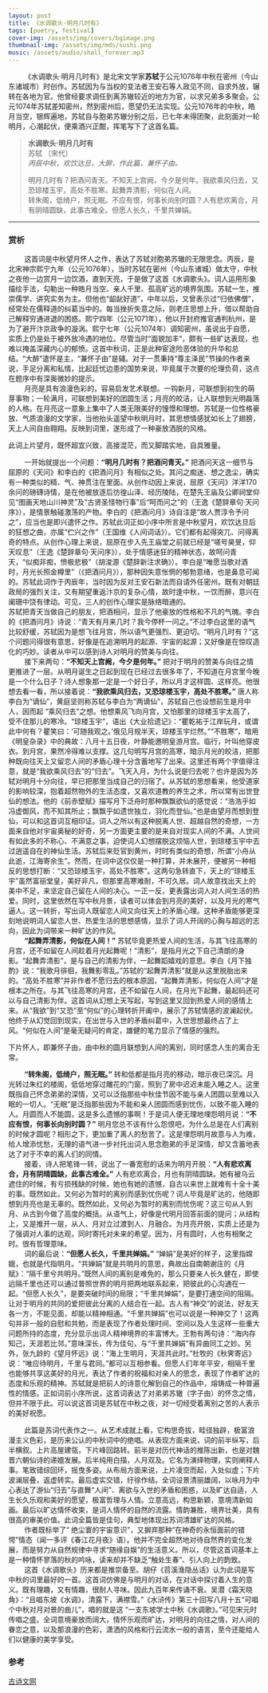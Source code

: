 ```yaml
---
layout: post
title: 《水调歌头·明月几时有》
tags: [poetry, festival]
cover-img: /assets/img/covers/bgimage.png
thumbnail-img: /assets/img/mds/sushi.png
music: /assets/audio/shall_forever.mp3
---
```


&emsp; &emsp;《水调歌头·明月几时有》是北宋文学家**苏轼**于公元1076年中秋在密州（今山东诸城市）时创作。苏轼因为与当权的变法者王安石等人政见不同，自求外放，辗转在各地为官。他曾经要求调任到离苏辙较近的地方为官，以求兄弟多多聚会。公元1074年苏轼差知密州，然到密州后，愿望仍无法实现。公元1076年的中秋，皓月当空，银辉遍地，苏轼自与胞弟苏辙分别之后，已七年未得团聚，此刻面对一轮明月，心潮起伏，便乘酒兴正酣，挥笔写下了这首名篇。

>**水调歌头·明月几时有**  
>苏轼 〔宋代〕  
>*丙辰中秋，欢饮达旦，大醉，作此篇，兼怀子由。*  
>
>明月几时有？把酒问青天。不知天上宫阙，今夕是何年。我欲乘风归去，又恐琼楼玉宇，高处不胜寒。起舞弄清影，何似在人间。  
>转朱阁，低绮户，照无眠。不应有恨，何事长向别时圆？人有悲欢离合，月有阴晴圆缺，此事古难全。但愿人长久，千里共婵娟。

---

### 赏析

&emsp; &emsp;这首词是中秋望月怀人之作，表达了苏轼对胞弟苏辙的无限思念。丙辰，是北宋神宗熙宁九年（公元1076年），当时苏轼在密州（今山东诸城）做太守，中秋之夜他一边赏月一边饮酒，直到天亮，于是做了这首《水调歌头》。词人运用形象描绘手法，勾勒出一种皓月当空、亲人千里、孤高旷远的境界氛围。苏轼一生，推崇儒学、讲究实务为主。但他也“龆龀好道”，中年以后，又曾表示过“归依佛僧”，经常处在儒释道的纠葛当中的。每当挫折失意之际，则老庄思想上升，借以帮助自己解释穷通进退的困惑。熙宁四年（公元1071年），他以开封府推官通判杭州，是为了避开汴京政争的漩涡。熙宁七年（公元1074年）调知密州，虽说出于自愿，实质上仍是处于被外放冷遇的地位。尽管当时“面貌加丰”，颇有一些旷达表现，也难以掩盖深藏内心的郁愤。这首中秋词，正是此种宦途险恶体验的升华和总结。“大醉”遣怀是主，“兼怀子由”是辅。对于一贯秉持“尊主泽民”节操的作者来说，手足分离和私情，比起廷忧边患的国势来说，毕竟属于次要的伦理负荷，这点在题序中有深奥微妙的提示。  
&emsp; &emsp;月亮是具有浪漫色彩的，容易启发艺术联想。一钩新月，可联想到初生的萌芽事物；一轮满月，可联想到美好的团圆生活；月亮的皎洁，让人联想到光明磊落的人格。在月亮这一意象上集中了人类无限美好的憧憬和理想。苏轼是一位性格豪放、气质浪漫的文学家，当他抬头遥望中秋明月时，其思想情感犹如长上了翅膀，天上人间自由翱翔。反映到词里，遂形成了一种豪放洒脱的风格。

此词上片望月，既怀超宜兴致，高接混茫，而又脚踏实地，自具雅量。

&emsp; &emsp;一开始就提出一个问题：**“明月几时有？把酒问青天。”** 把酒问天这一细节与屈原的《天问》和李白的《把酒问月》有相似之处。其问之痴迷、想之逸尘，确实有一种类似的精、气、神贯注在里面。从创作动因上来说，屈原《天问》洋洋170余问的磅礴诗情，是在他被放逐后彷徨山泽、经历陵陆，在楚先王庙及公卿祠堂仰见“图画天地山川神灵”及“古贤圣怪物行事”后“呵而问之”的（王逸《楚辞章句·天问序》），是情景触碰激荡的产物。李白的《把酒问月》诗自注是“故人贾淳令予问之”，应当也是即兴遣怀之作。苏轼此词正如小序中所言是中秋望月，欢饮达旦后的狂想之曲，亦属“伫兴之作”（王国维《人间词话》）。它们都有起得突兀、问得离奇的特点。从创作心理上来说，屈原在步入先王庙堂之前就已经是“嗟号昊旻，仰天叹息”（王逸《楚辞章句·天问序》），处于情感迷狂的精神状态，故呵问青天，“似痴非痴，愤极悲极”（胡浚源《楚辞新注求确》）。李白是“唯愿当歌对酒时，月光长照金樽里”（《把酒问月》），那种因失意怅惘的郁勃意绪，也是鼻息可闻的。苏轼此词作于丙辰年，当时因为反对王安石新法而自请外任密州。既有对朝廷政局的强烈关注，又有期望重返汴京的复杂心情，故时逢中秋，一饮而醉，意兴在阑珊中饶有律动。可见，三人的创作心理实是脉络暗通的。  
苏轼把青天当做自己的朋友，把酒相问，显示了他豪放的性格和不凡的气魄。李白的《把酒问月》诗说：“青天有月来几时？我今停杯一问之。”不过李白这里的语气比较舒缓，苏轼因为是想飞往月宫，所以语气更强烈、更迫切。“明月几时有？”这个问题问得很有意思，好像是在追溯明月的起源、宇宙的起源；又好像是在惊叹造化的巧妙。读者从中可以感到诗人对明月的赞美与向往。  
&emsp; &emsp;接下来两句：**“不知天上宫阙，今夕是何年。”** 把对于明月的赞美与向往之情更推进了一层。从明月诞生之日起到现在已经过去很多年了，不知道在月宫里今晚是一个什么日子？诗人想象那一定是一个好日子，所以月才这样圆、这样亮。他很想去看一看，所以接着说：**“我欲乘风归去，又恐琼楼玉宇，高处不胜寒。”** 唐人称李白为“谪仙”，黄庭坚则称苏轼与李白为“两谪仙”，苏轼自己也设想前生是月中人，因而起 “乘风归去”之想。他想乘风飞向月宫，又怕那里的琼楼玉宇太高了，受不住那儿的寒冷。“琼楼玉宇”，语出《大业拾遗记》：“瞿乾祐于江岸玩月，或谓此中何有？瞿笑曰：‘可随我观之。’俄见月规半天，琼楼玉宇烂然。”“不胜寒”，暗用《明皇杂录》中的典故：八月十五日夜，叶静能邀明皇游月宫。临行，叶叫他穿皮衣。到月宫，果然冷得难以支撑。这几句明写月宫的高寒，暗示月光的皎洁，把那种既向往天上又留恋人间的矛盾心理十分含蓄地写了出来。这里还有两个字值得注意，就是“我欲乘风归去”的“归去”。飞天入月，为什么说是归去呢？也许是因为苏轼对明月十分向往，早已把那里当成自己的归宿了。从苏轼的思想看来，他受道家的影响较深，抱着超然物外的生活态度，又喜欢道教的养生之术，所以常有出世登仙的想法。他的《前赤壁赋》描写月下泛舟时那种飘飘欲仙的感觉说：“浩浩乎如冯虚御风，而不知其所止；飘飘乎如遗世独立，羽化而登仙。”也是由望月而想到登仙，可以和这首词互相印证。词人之所以有这种脱离人世、超越自然的奇想，一方面来自他对宇宙奥秘的好奇，另一方面更主要的是来自对现实人间的不满。人世间有如此多的不称心、不满意之事，迫使词人幻想摆脱这烦恼人世，到琼楼玉宇中去过逍遥自在的神仙生活。苏轼后来贬官到黄州，时时有类似的奇想，所谓“小舟从此逝，江海寄余生”。然而，在词中这仅仅是一种打算，并未展开，便被另一种相反的思想打断：“又恐琼楼玉宇，高处不胜寒”。这两句急转直下，天上的“琼楼玉宇”虽然富丽堂皇，美好非凡，但那里高寒难耐，不可久居。词人故意找出天上的美中不足，来坚定自己留在人间的决心。一正一反，更表露出词人对人间生活的热爱。同时，这里依然在写中秋月景，读者可以体会到月亮的美好，以及月光的寒气逼人。这一转折，写出词人既留恋人间又向往天上的矛盾心理。这种矛盾能够更深刻地说明词人留恋人世、热爱生活的思想感情，显示了词人开阔的心胸与超远的志向，因此为词带来一种旷达的作风。  
&emsp; &emsp;**“起舞弄清影，何似在人间！”** 苏轼毕竟更热爱人间的生活，与其飞往高寒的月宫，还不如留在人间趁着月光起舞呢！“清影”，是指月光之下自己清朗的身影。“起舞弄清影”，是与自己的清影为伴，一起舞蹈嬉戏的意思。李白《月下独酌》说：“我歌月徘徊，我舞影零乱。”苏轼的“起舞弄清影”就是从这里脱胎出来的。“高处不胜寒”并非作者不愿归去的根本原因，“起舞弄清影，何似在人间”才是根本之所在。与其飞往高寒的月宫，还不如留在人间，在月光下起舞，最起码还可以与自己清影为伴。这首词从幻想上天写起，写到这里又回到热爱人间的感情上来。从“我欲”到“又恐”至“何似”的心理转折开阖中，展示了苏轼情感的波澜起伏。他终于从幻觉回到现实，在出世与入世的矛盾纠葛中，入世思想最终占了上风。“何似在人间”是毫无疑问的肯定，雄健的笔力显示了情感的强烈。

下片怀人，即兼怀子由，由中秋的圆月联想到人间的离别，同时感念人生的离合无常。

&emsp; &emsp;**“转朱阁，低绮户，照无眠。”** 转和低都是指月亮的移动，暗示夜已深沉。月光转过朱红的楼阁，低低地穿过雕花的门窗，照到了房中迟迟未能入睡之人。这里既指自己怀念弟弟的深情，又可以泛指那些中秋佳节因不能与亲人团圆以至难以入眠的一切人。“无眠”是泛指那些因为不能和亲人团圆而感到忧伤，以致不能入睡的人。月圆而人不能圆，这是多么遗憾的事啊！于是词人便无理地埋怨明月说：**“不应有恨，何事长向别时圆？”** 明月您总不该有什么怨恨吧，为什么总是在人们离别的时候才圆呢？相形之下，更加重了离人的愁苦了。这是埋怨明月故意与人为难，给人增添忧愁，无理的语气进一步衬托出词人思念胞弟的手足深情，却又含蓄地表达了对于不幸的离人们的同情。  
&emsp; &emsp;接着，诗人把笔锋一转，说出了一番宽慰的话来为明月开脱：**“人有悲欢离合，月有阴晴圆缺，此事古难全。”** 人有悲欢离合，月也有阴晴圆缺。她有被乌云遮住的时候，有亏损残缺的时候，她也有她的遗憾，自古以来世上就难有十全十美的事。既然如此，又何必为暂时的离别而感到忧伤呢？词人毕竟是旷达的，他随即想到月亮也是无辜的。既然如此，又何必为暂时的离别而忧伤呢？这三句从人到月、从古到今做了高度的概括。从语气上，好像是代明月回答前面的提问；从结构上，又是推开一层，从人、月对立过渡到人、月融合。为月亮开脱，实质上还是为了强调对人事的达观，同时寄托对未来的希望。因为，月有圆时，人也有相聚之时。很有哲理意味。  
&emsp; &emsp;词的最后说：**“但愿人长久，千里共婵娟。”** “婵娟”是美好的样子，这里指嫦娥，也就是代指明月。“共婵娟”就是共明月的意思，典故出自南朝谢庄的《月赋》：“隔千里兮共明月。”既然人间的离别是难免的，那么只要亲人长久健在，即使远隔千里也还可以通过普照世界的明月把两地联系起来，把彼此的心沟通在一起。“但愿人长久”，是要突破时间的局限；“千里共婵娟”，是要打通空间的阻隔。让对于明月的共同的爱把彼此分离的人结合在一起。古人有“神交”的说法，好友天各一方，不能见面，却能以精神相通。“千里共婵娟”也可以说是一种神交了！这两句并非一般的自慰和共勉，而是表现了作者处理时间、空间以及人生这样一些重大问题所持的态度，充分显示出词人精神境界的丰富博大。王勃有两句诗：“海内存知己，天涯若比邻。”意味深长，传为佳句，与“千里共婵娟”有异曲同工之妙。另外，张九龄的《望月怀远》说：“海上生明月，天涯共此时。”杜牧的《秋霁寄远》说：“唯应待明月，千里与君同。”都可以互相参看。但愿人们年年平安，相隔千里也能够共享这美好的月光，表达了作者的祝福和对亲人的思念，表现了作者旷达的态度和乐观的精神。苏轼就是把前人的诗意化解到自己的作品中，熔铸成一种普遍性的情感。正如词前小序所说，这首词表达了对弟弟苏辙（字子由）的怀念之情，但并不限于此。可以说这首词是苏轼在中秋之夜，对一切经受着离别之苦的人表示的美好祝愿。

&emsp; &emsp;此篇是苏词代表作之一。从艺术成就上看，它构思奇拔，畦径独辟，极富浪漫主义色彩，是历来公认的中秋词中的绝唱。从表现方面来说，词的前半纵写，后半横叙。上片高屋建瓴，下片峰回路转。前半是对历代神话的推陈出新，也是对魏晋六朝仙诗的递嬗发展。后半纯用白描，人月双及。它名为演绎物理，实则阐释人事。笔致错综回环，摇曳多姿。从布局方面来说，上片凌空而起，入处似虚；下片波澜层叠，返虚转实。最后虚实交错，纡徐作结。全词设景清丽雄阔，以咏月为中心表达了游仙“归去”与直舞“人间”、离欲与入世的矛盾和困惑，以及旷达自适，人生长久乐观和美好的愿望，极富哲理与人情。立意高远，构思新颖，意境清新如画。最后以旷达情怀收束，是词人情怀的自然的流露。情韵兼胜，境界壮美，具有很高的审美价值。此词全篇皆是佳句，典型地体现出苏词清雄旷达的风格。  
&emsp; &emsp;作者既标举了“ 绝尘寰的宇宙意识”，又摒弃那种“在神奇的永恒面前的错愕”情态（闻一多评《春江花月夜》语）。他并不完全超然地对待自然界的变化发展，而是努力从自然规律中寻求“随缘自娱”的生活意义。所以，尽管这首词基本上是一种情怀寥落的秋的吟咏，读来却并不缺乏“触处生春”、引人向上的韵致。  
&emsp; &emsp;这首《水调歌头》历来都是推崇备至。胡仔《苕溪渔隐丛话》认为此词是写中秋的词里最好的一首。这首词仿佛是与明月的对话，在对话中探讨着人生的意义。既有理趣，又有情趣，很耐人寻味。因此九百年来传诵不衰。吴潜《霜天晓角》：“且唱东坡《水调》，清露下，满襟雪。”《水浒传》第三十回写八月十五“可唱个中秋对月对景的曲儿”，唱的就是这 “一支东坡学士中秋《水调歌》。”可见宋元时传唱之盛。全词意境豪放而阔大，情怀乐观而旷达，对明月的向往之情，对人间的眷恋之意，以及那浪漫的色彩，潇洒的风格和行云流水一般的语言，至今还能给人们以健康的美学享受。

### 参考

[古诗文网](https://so.gushiwen.cn/shangxi_1761.aspx)
